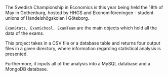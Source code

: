 The Swedish Championship in Economics is this year being held the 18th of May in Gothenburg, hosted by HHGS and Ekonomiföreningen - student unions of Handelshögskolan i Göteborg.

<code>ExamStats, ExamSchool, ExamTeam</code> are the main objects which hold all the data of the exams. 

This project takes in a CSV file or a database table and returns four output files in a given directory, where information regarding statistical analysis is presented.

Furthermore, it inputs all of the analysis into a MySQL database and a MongoDB database.